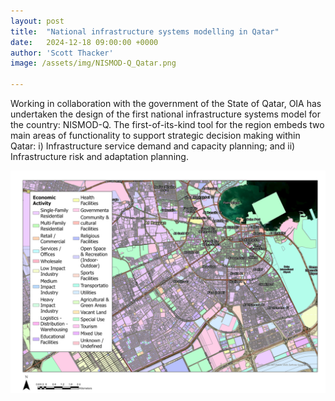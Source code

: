 ```yaml
---
layout: post
title:  "National infrastructure systems modelling in Qatar"
date:   2024-12-18 09:00:00 +0000
author: 'Scott Thacker'
image: /assets/img/NISMOD-Q_Qatar.png

---
```


Working in collaboration with the government of the State of Qatar, OIA has undertaken the design of the first national infrastructure systems model for the country: NISMOD-Q. The first-of-its-kind tool for the region embeds two main areas of functionality to support strategic decision making within Qatar: i) Infrastructure service demand and capacity planning; and ii) Infrastructure risk and adaptation planning.

<img src="/assets/img/NISMOD-Q_Qatar.png" alt="NISMOD-Q dataset" class ="center">
